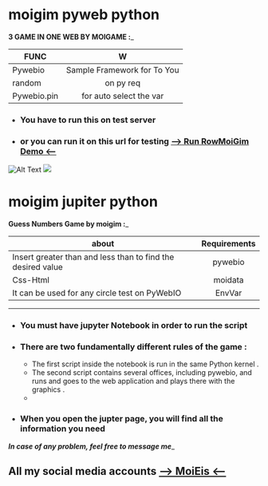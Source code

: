 # moigim pyweb python

________3 GAME IN ONE WEB BY MOIGAME   :_________

| FUNC  |      W     |  
|----------|:-------------:|
| Pywebio |  Sample Framework for To You  | 
| random|    on py req  |
| Pywebio.pin | for auto select the var | 



- ### You have to run this on test server 
- ### or you can run it on this url for testing [--> Run RowMoiGim Demo <--](https://moigim.onrender.com/)


![Alt Text](https://s9.gifyu.com/images/moigim.gif)
 ![](moiigim.gif) 




















# moigim jupiter python


________Guess Numbers Game by moigim  :_________




   


| about   |      Requirements    |  
|----------|:-------------:|
| Insert greater than and less than to find the desired value | pywebio |  
| Css-Html |   moidata   |
| It can be used for any circle test on PyWebIO  | EnvVar | 

_______


- ### You must have jupyter Notebook in order to run the script
- ### There are two fundamentally different rules of the game :
    - The first script inside the notebook is run in the same Python kernel .
    - The second script contains several offices, including pywebio, and runs and goes to the web application and plays there with the graphics .
    - 
- ### When you open the jupter page, you will find all the information you need


___In case of any problem, feel free to message me____


## All my social media accounts [--> MoiEis <--](https://znap.link/MoiCbio?fbclid=IwAR3Cae_tWEHEW1kdoOJBrpd1GDw-KXh35fUKugE6SuddErOY23ZzszsSSEc)


